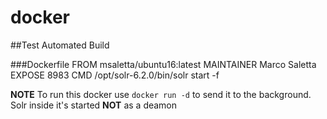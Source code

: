 # docker
##Test Automated Build

###Dockerfile
FROM msaletta/ubuntu16:latest
MAINTAINER Marco Saletta
EXPOSE 8983
CMD /opt/solr-6.2.0/bin/solr start -f

**NOTE** To run this docker use `docker run -d` to send it to the background. Solr inside it's started **NOT** as a deamon
